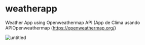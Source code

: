 # weatherapp
Weather App using Openweathermap API (App de Clima usando APIOpenweathermap (https://openweathermap.org/)

![untitled](https://user-images.githubusercontent.com/39272194/52759184-14db0580-2ff2-11e9-81c2-74be0d12a994.gif)
